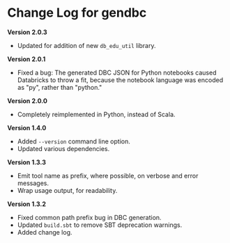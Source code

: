 # Change Log for gendbc

**Version 2.0.3**

- Updated for addition of new `db_edu_util` library.

**Version 2.0.1**

- Fixed a bug: The generated DBC JSON for Python notebooks caused Databricks
  to throw a fit, because the notebook language was encoded as "py", rather
  than "python."

**Version 2.0.0**

- Completely reimplemented in Python, instead of Scala.

**Version 1.4.0**

- Added `--version` command line option.
- Updated various dependencies.

**Version 1.3.3**

- Emit tool name as prefix, where possible, on verbose and error messages.
- Wrap usage output, for readability.

**Version 1.3.2**

- Fixed common path prefix bug in DBC generation.
- Updated `build.sbt` to remove SBT deprecation warnings.
- Added change log.

